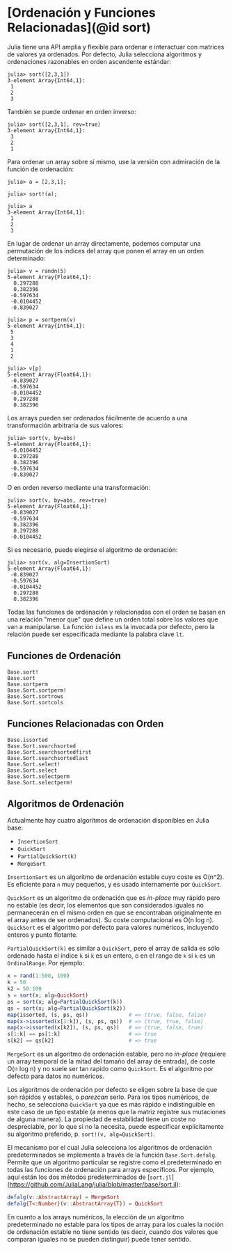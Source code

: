 # [Ordenación y Funciones Relacionadas](@id sort)

Julia tiene una API amplia y flexible para ordenar e interactuar con matrices de valores ya ordenados. Por defecto, Julia selecciona algoritmos y ordenaciones razonables en orden ascendente estándar:

```jldoctest
julia> sort([2,3,1])
3-element Array{Int64,1}:
 1
 2
 3
```

También se puede ordenar en orden inverso:

```jldoctest
julia> sort([2,3,1], rev=true)
3-element Array{Int64,1}:
 3
 2
 1
```

Para ordenar un array sobre sí mismo, use la versión con admiración de la función de ordenación:

```jldoctest
julia> a = [2,3,1];

julia> sort!(a);

julia> a
3-element Array{Int64,1}:
 1
 2
 3
```

En lugar de ordenar un array directamente, podemos computar una permutación de los índices del array que ponen el array en un orden determinado:

```julia-repl
julia> v = randn(5)
5-element Array{Float64,1}:
  0.297288
  0.382396
 -0.597634
 -0.0104452
 -0.839027

julia> p = sortperm(v)
5-element Array{Int64,1}:
 5
 3
 4
 1
 2

julia> v[p]
5-element Array{Float64,1}:
 -0.839027
 -0.597634
 -0.0104452
  0.297288
  0.382396
```

Los arrays pueden ser ordenados fácilmente de acuerdo a una transformación arbitraria de sus valores:

```julia-repl
julia> sort(v, by=abs)
5-element Array{Float64,1}:
 -0.0104452
  0.297288
  0.382396
 -0.597634
 -0.839027
```

O en orden reverso mediante una transformación:

```julia-repl
julia> sort(v, by=abs, rev=true)
5-element Array{Float64,1}:
 -0.839027
 -0.597634
  0.382396
  0.297288
 -0.0104452
```

Si es necesario, puede elegirse el algoritmo de ordenación:

```julia-repl
julia> sort(v, alg=InsertionSort)
5-element Array{Float64,1}:
 -0.839027
 -0.597634
 -0.0104452
  0.297288
  0.382396
```

Todas las funciones de ordenación y relacionadas con el orden se basan en una relación "menor que" que define un orden total sobre los valores que van a manipularse. La función `isless` es la invocada por defecto, pero la relación puede ser especificada mediante la palabra clave `lt`.

## Funciones de Ordenación

```@docs
Base.sort!
Base.sort
Base.sortperm
Base.Sort.sortperm!
Base.Sort.sortrows
Base.Sort.sortcols
```

## Funciones Relacionadas con Orden

```@docs
Base.issorted
Base.Sort.searchsorted
Base.Sort.searchsortedfirst
Base.Sort.searchsortedlast
Base.Sort.select!
Base.Sort.select
Base.Sort.selectperm
Base.Sort.selectperm!
```

## Algoritmos de Ordenación

Actualmente hay cuatro algoritmos de ordenación disponibles en Julia base:

  * `InsertionSort`
  * `QuickSort`
  * `PartialQuickSort(k)`
  * `MergeSort`

`InsertionSort` es un algoritmo de ordenación estable cuyo coste es O(n^2). Es eficiente para `n` muy pequeños, y es usado internamente por `QuickSort`.

`QuickSort` es un algoritmo de ordenación que es *in-place* muy rápido pero no estable (es decir, los elementos que son considerados iguales no permanecerán en el mismo orden en que se encontraban originalmente en el array antes de ser ordenados). Su coste computacional es O(n log n). `QuickSort` es el algoritmo por defecto para valores numéricos, incluyendo enteros y punto flotante.

`PartialQuickSort(k)` es similar a `QuickSort`, pero el array de salida es sólo ordenado hasta el índice 
`k` si `k` es un entero, o en el rango de `k` si `k` es un `OrdinalRange`. Por ejemplo:

```julia
x = rand(1:500, 100)
k = 50
k2 = 50:100
s = sort(x; alg=QuickSort)
ps = sort(x; alg=PartialQuickSort(k))
qs = sort(x; alg=PartialQuickSort(k2))
map(issorted, (s, ps, qs))             # => (true, false, false)
map(x->issorted(x[1:k]), (s, ps, qs))  # => (true, true, false)
map(x->issorted(x[k2]), (s, ps, qs))   # => (true, false, true)
s[1:k] == ps[1:k]                      # => true
s[k2] == qs[k2]                        # => true
```

`MergeSort` es un algoritmo de ordenación estable, pero no *in-place* (requiere un array temporal de la mitad del tamaño del array de entrada), de coste O(n log n) y no suele ser tan rapido como `QuickSort`. Es el algoritmo por defecto para datos no numéricos.

Los algoritmos de ordenación por defecto se eligen sobre la base de que son rápidos y estables, o *parezcan* serlo. Para los tipos numéricos, de hecho, se selecciona `QuickSort` ya que es más rápido e indistinguible en este caso de un tipo estable (a menos que la matriz registre sus mutaciones de alguna manera). La propiedad de estabilidad tiene un coste no despreciable, por lo que si no la necesita, puede especificar explícitamente su algoritmo preferido, p. `sort!(v, alg=QuickSort)`.

El mecanismo por el cual Julia selecciona los algoritmos de ordenación predeterminados se implementa a través de la función `Base.Sort.defalg`. Permite que un algoritmo particular se registre como el predeterminado en todas las funciones de ordenación para arrays específicos. Por ejemplo, aquí están los dos métodos predeterminados de [`sort.jl`] (https://github.com/JuliaLang/julia/blob/master/base/sort.jl):

```julia
defalg(v::AbstractArray) = MergeSort
defalg{T<:Number}(v::AbstractArray{T}) = QuickSort
```

En cuanto a los arrays numéricos, la elección de un algoritmo predeterminado no estable para los tipos de array para los cuales la noción de ordenación estable no tiene sentido (es decir, cuando dos valores que comparan iguales no se pueden distinguir) puede tener sentido.
